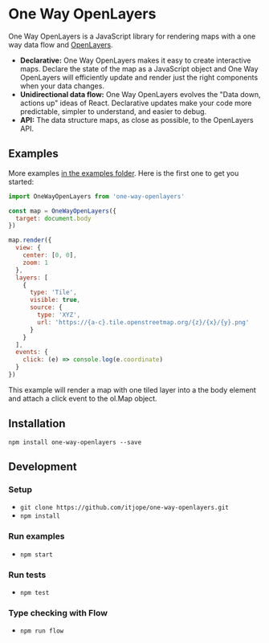 # One Way OpenLayers

One Way OpenLayers is a JavaScript library for rendering maps with a one way data flow and [OpenLayers](https://openlayers.org/).

- **Declarative:** One Way OpenLayers makes it easy to create interactive maps. Declare the state of the map as a JavaScript object and One Way OpenLayers will efficiently update and render just the right components when your data changes.
- **Unidirectional data flow:** One Way OpenLayers evolves the "Data down, actions up" ideas of React. Declarative updates make your code more predictable, simpler to understand, and easier to debug.
- **API:** The data structure maps, as close as possible, to the OpenLayers API.

## Examples

More examples [in the examples folder](https://github.com/itjope/one-way-openlayers/tree/master/examples). Here is the first one to get you started:

```javascript
import OneWayOpenLayers from 'one-way-openlayers'

const map = OneWayOpenLayers({
  target: document.body
})

map.render({
  view: {
    center: [0, 0],
    zoom: 1
  },
  layers: [
    {
      type: 'Tile',
      visible: true,
      source: {
        type: 'XYZ',
        url: 'https://{a-c}.tile.openstreetmap.org/{z}/{x}/{y}.png'
      }
    }
  ],
  events: {
    click: (e) => console.log(e.coordinate)
  }
})
```

This example will render a map with one tiled layer into a the body element and attach a click event to the ol.Map object.

## Installation

`npm install one-way-openlayers --save`

## Development

### Setup

- `git clone https://github.com/itjope/one-way-openlayers.git`
- `npm install`

### Run examples

- `npm start`

### Run tests

- `npm test`

### Type checking with Flow

- `npm run flow`
